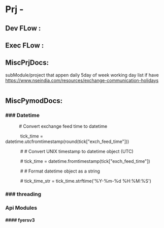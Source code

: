 # Prj - 
## Dev FLow :

## Exec FLow  :

## MiscPrjDocs:

subModule/project that appen daily 5day of week working day list if have 
https://www.nseindia.com/resources/exchange-communication-holidays

```python

```

## MiscPymodDocs:

###   ### Datetime

           # Convert exchange feed time to datetime

            tick_time = datetime.utcfromtimestamp(round(tick["exch_feed_time"]))

  

            # # Convert UNIX timestamp to datetime object (UTC)

            # tick_time = datetime.fromtimestamp(tick["exch_feed_time"])

  

            # # Format datetime object as a string

            # tick_time_str = tick_time.strftime('%Y-%m-%d %H:%M:%S')
### ### threading 
### ### 

### Api Modules

#### #### fyersv3
